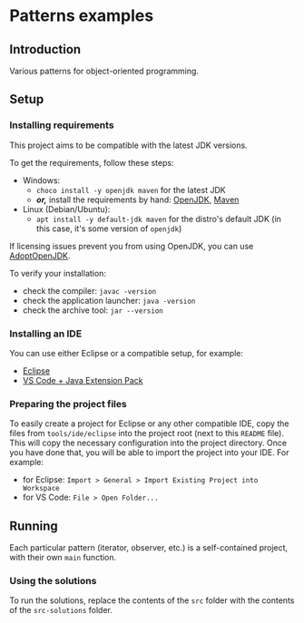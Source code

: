 # Patterns examples

## Introduction

Various patterns for object-oriented programming.


## Setup

### Installing requirements

This project aims to be compatible with the latest JDK versions.

To get the requirements, follow these steps:

-   Windows:
    -   `choco install -y openjdk maven` for the latest JDK
    -   ***or,*** install the requirements by hand: [OpenJDK](https://jdk.java.net/), [Maven](https://maven.apache.org/)
-   Linux (Debian/Ubuntu):
    -   `apt install -y default-jdk maven` for the distro's default JDK (in this case, it's some version of `openjdk`)

If licensing issues prevent you from using OpenJDK, you can use [AdoptOpenJDK](https://adoptopenjdk.net/installation).

To verify your installation:

-   check the compiler: `javac -version`
-   check the application launcher: `java -version`
-   check the archive tool: `jar --version`


### Installing an IDE

You can use either Eclipse or a compatible setup, for example:

-   [Eclipse](https://www.eclipse.org/downloads/packages/)
-   [VS Code + Java Extension Pack](https://code.visualstudio.com/docs/languages/java)


### Preparing the project files

To easily create a project for Eclipse or any other compatible IDE, copy the files from
`tools/ide/eclipse` into the project root (next to this `README` file). This will copy the
necessary configuration into the project directory. Once you have done that, you will be able
to import the project into your IDE. For example:

-   for Eclipse: `Import > General > Import Existing Project into Workspace`
-   for VS Code: `File > Open Folder...`


## Running

Each particular pattern (iterator, observer, etc.) is a self-contained project, with their own `main` function.


### Using the solutions

To run the solutions, replace the contents of the `src` folder with the contents of the `src-solutions` folder.
